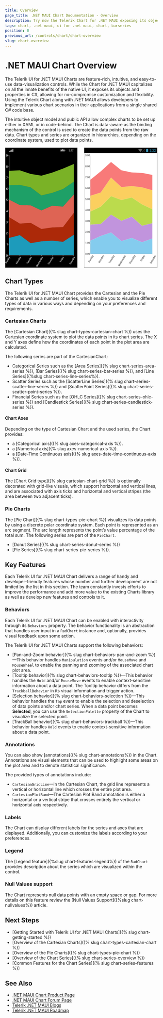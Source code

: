 ```yaml
---
title: Overview
page_title: .NET MAUI Chart Documentation - Overview
description: Try now the Telerik Chart for .NET MAUI exposing its objects and properties in C#, allowing for no-compromise customization and flexibility.
tags: chart, .net maui, ui for .net maui, chart, barseries
position: 0
previous_url: /controls/chart/chart-overview
slug: chart-overview
---
```


# .NET MAUI Chart Overview

The Telerik UI for .NET MAUI Charts are feature-rich, intuitive, and easy-to-use data-visualization controls. While the Chart for .NET MAUI capitalizes on all the innate benefits of the native UI, it exposes its objects and properties in C#, allowing for no-compromise customization and flexibility. Using the Telerik Chart along with .NET MAUI allows developers to implement various chart scenarios in their applications from a single shared C# code base.

The intuitive object model and public API allow complex charts to be set up either in XAML or in code-behind. The Chart is data-aware as the binding mechanism of the control is used to create the data points from the raw data. Chart types and series are organized in hierarchies, depending on the coordinate system, used to plot data points.

![.NET MAUI Chart Overview](images/chart-overview.png)

## Chart Types

The Telerik UI for .NET MAUI Chart provides the Cartesian and the Pie Charts as well as a number of series, which enable you to visualize different types of data in various ways and depending on your preferences and requirements.

### Cartesian Charts

The [Cartesian Chart]({% slug chart-types-cartesian-chart %}) uses the Cartesian coordinate system to plot the data points in its chart series. The X and Y axes define how the coordinates of each point in the plot area are calculated.

The following series are part of the CartesianChart:

* Categorical Series such as the [Area Series]({% slug chart-series-area-series %}), [Bar Series]({% slug chart-series-bar-series %}), and [Line Series]({%slug chart-series-line-series%}).
* Scatter Series such as the [ScatterLine Series]({% slug chart-series-scatter-line-series %}) and [ScatterPoint Series]({% slug chart-series-scatter-point-series %}).
* Financial Series such as the [OHLC Series]({% slug chart-series-ohlc-series %}) and [Candlestick Series]({% slug chart-series-candlestick-series %}).

#### Chart Axes

Depending on the type of Cartesian Chart and the used series, the Chart provides:
* a [Categorical axis]({% slug axes-categorical-axis %}).
* a [Numerical axis]({% slug axes-numerical-axis %}).
* a [Date-Time Continuous axis]({% slug axes-date-time-continuous-axis %}).

#### Chart Grid

The [Chart Grid type]({% slug cartesian-chart-grid %}) is optionally decorated with grid-like visuals, which support horizontal and vertical lines, and are associated with axis ticks and horizontal and vertical stripes (the area between two adjacent ticks).

### Pie Charts

The [Pie Chart]({% slug chart-types-pie-chart %}) visualizes its data points by using a discrete polar coordinate system. Each point is represented as an arc segment. The arc length represents the point’s value percentage of the total sum. The following series are part of the `PieChart`.

* [Donut Series]({% slug chart-series-donut-series %})
* [Pie Series]({% slug chart-series-pie-series %}).

## Key Features

Each Telerik UI for .NET MAUI Chart delivers a range of handy and developer-friendly features whose number and further development are not limited by the list in this section. The team constantly invests efforts to improve the performance and add more value to the existing Charts library as well as develop new features and controls to it.

### Behaviors

Each Telerik UI for .NET MAUI Chart can be enabled with interactivity through its `Behaviors` property. The behavior functionality is an abstraction that handles user input in a `RadChart` instance and, optionally, provides visual feedback upon some action.

The Telerik UI for .NET MAUI Charts support the following behaviors:

- [Pan-and-Zoom behavior]({% slug chart-behaviors-pan-and-zoom %})&mdash;This behavior handles `Manipulation` events and/or `MouseMove` and `MouseWheel` to enable the panning and zooming of the associated chart plot area.
- [Tooltip behavior]({% slug chart-behaviors-tooltip %})&mdash;This behavior handles the `Hold` and/or `MouseMove` events to enable context-sensitive information about a data point. The Tooltip behavior differs from the `TrackballBehavior` in its visual information and trigger action.
- [Selection behavior]({% slug chart-behaviors-selection %})&mdash;This behavior handles the `Tap` event to enable the selection and deselection of data points and/or chart series. When a data point becomes **Selected**, you can use the `SelectionPalette` property of the Chart to visualize the selected point.
- [TrackBall behavior]({% slug chart-behaviors-trackball %})&mdash;This behavior handles `Hold` events to enable context-sensitive information about a data point.

### Annotations

You can also show [annotations]({% slug chart-annotations%}) in the Chart. Annotations are visual elements that can be used to highlight some areas on the plot area and to denote statistical significance.

The provided types of annotations include:

- `CartesianGridLine`&mdash;In the Cartesian Chart, the grid line represents a vertical or horizontal line which crosses the entire plot area.
- `CartesianPlotBand`&mdash;The Cartesian Plot Band annotation is either a horizontal or a vertical stripe that crosses entirely the vertical or horizontal axis respectively.

### Labels

The Chart can display different labels for the series and axes that are displayed. Additionally, you can customize the labels according to your preferences.

### Legend

The [Legend feature]({%slug chart-features-legend%}) of the `RadChart` provides description about the series which are visualized within the control.

### Null Values support

The Chart represents null data points with an empty space or gap. For more details on this feature review the [Null Values Support]({%slug chart-nullvalues%}) article.

## Next Steps

- [Getting Started with Telerik UI for .NET MAUI Charts]({% slug chart-getting-started %})
- [Overview of the Cartesian Charts]({% slug chart-types-cartesian-chart %})
- [Overview of the Pie Charts]({% slug chart-types-pie-chart %})
- [Overview of the Chart Series]({% slug chart-series-overview %})
- [Common Features for the Chart Series]({% slug chart-series-features %})

## See Also

- [.NET MAUI Chart Product Page](https://www.telerik.com/maui-ui/chart)
- [.NET MAUI Chart Forum Page](https://www.telerik.com/forums/maui?tagId=1765)
- [Telerik .NET MAUI Blogs](https://www.telerik.com/blogs/mobile-net-maui)
- [Telerik .NET MAUI Roadmap](https://www.telerik.com/support/whats-new/maui-ui/roadmap)

